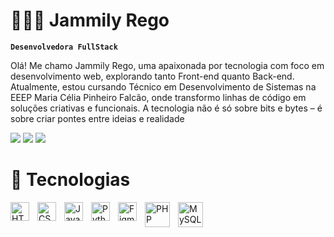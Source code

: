 # 👩🏻‍💻 Jammily Rego
**`Desenvolvedora FullStack`**

Olá! Me chamo Jammily Rego, uma apaixonada por tecnologia com foco em desenvolvimento web, explorando tanto Front-end quanto Back-end. Atualmente, estou cursando Técnico em Desenvolvimento de Sistemas na EEEP Maria Célia Pinheiro Falcão, onde transformo linhas de código em soluções criativas e funcionais. A tecnologia não é só sobre bits e bytes – é sobre criar pontes entre ideias e realidade

<a href = "jammilysampaio@gmail.com"><img src="https://img.shields.io/badge/Gmail-D14836?style=for-the-badge&logo=gmail&logoColor=white" target="_blank"></a>
 <a href="" target="_blank"><img src="https://img.shields.io/badge/Discord-7289DA?style=for-the-badge&logo=discord&logoColor=white"  target="_blank"></a> 
 <a href="https://instagram.com/jayz_1q" target="_blank"><img src="https://img.shields.io/badge/Instagram-E4405F?style=for-the-badge&logo=instagram&logoColor=white" target="_blank"></a>
 #
 
<h1>👾 Tecnologias</h1>
<img align="left" alt="HTML5" title="HTML5" width="30px" style="padding-right:10px;" src="https://cdn.jsdelivr.net/gh/devicons/devicon/icons/html5/html5-original.svg"/> 
<img align="left" alt="CSS3" title="CSS3" width="30px" style="padding-right:10px;" src="https://cdn.jsdelivr.net/gh/devicons/devicon/icons/css3/css3-original.svg"/> 
<img align="left" alt="JavaScript" title="JavaScript" width="30px" style="padding-right:10px;" src="https://cdn.jsdelivr.net/gh/devicons/devicon/icons/javascript/javascript-original.svg"/> 
<img align="left" alt="Python" title="Python" width="30px" style="padding-right:10px;" src="https://cdn.jsdelivr.net/gh/devicons/devicon/icons/python/python-original.svg"/> 
<img align="left" alt="Figma" title="Figma" width="30px" style="padding-right:10px;" src="https://cdn.jsdelivr.net/gh/devicons/devicon/icons/figma/figma-original.svg"/>
<img align="left" alt="PHP" title="PHP" width="40px" style="padding-right:10px;" src="https://cdn.jsdelivr.net/gh/devicons/devicon/icons/php/php-original.svg"/>
<img align="left" alt="MySQL" title="MySQL" width="40px" style="padding-right:10px;" src="https://cdn.jsdelivr.net/gh/devicons/devicon/icons/mysql/mysql-original-wordmark.svg"/>
